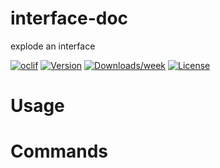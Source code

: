 interface-doc
=============

explode an interface

[![oclif](https://img.shields.io/badge/cli-oclif-brightgreen.svg)](https://oclif.io)
[![Version](https://img.shields.io/npm/v/interface-doc.svg)](https://npmjs.org/package/interface-doc)
[![Downloads/week](https://img.shields.io/npm/dw/interface-doc.svg)](https://npmjs.org/package/interface-doc)
[![License](https://img.shields.io/npm/l/interface-doc.svg)](https://github.com/CouleeTech/ts-explode/blob/master/package.json)

<!-- toc -->
# Usage
<!-- usage -->
# Commands
<!-- commands -->
